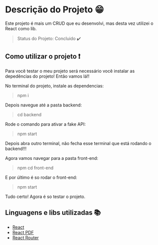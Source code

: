 # Descrição do Projeto :grin:

Este projeto é mais um CRUD que eu desenvolvi, mas desta vez utilizei o React como lib.

> Status do Projeto: Concluido :heavy_check_mark:

## Como utilizar o projeto :exclamation:

Para você testar o meu projeto será necessário você instalar as depedências do projeto! 
Então vamos lá!!

No terminal do projeto, instale as dependencias:
> npm i

Depois navegue até a pasta backend:
> cd backend

Rode o comando para ativar a fake API:
> npm start

Depois abra outro terminal, não fecha esse terminal que está rodando o backend!!!

Agora vamos navegar para a pasta front-end:
> npm cd front-end

E por último é so rodar o front-end:
> npm start

Tudo certo! Agora é so testar o projeto.

## Linguagens e libs utilizadas :books:

- [React](https://pt-br.reactjs.org/)
- [React PDF](https://react-pdf.org/)
- [React Router](https://reactrouter.com/)
